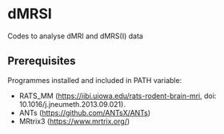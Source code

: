 # dMRSI

Codes to analyse dMRI and dMRS(I) data

## Prerequisites

Programmes installed and included in PATH variable:
* RATS_MM (https://iibi.uiowa.edu/rats-rodent-brain-mri, doi: 10.1016/j.jneumeth.2013.09.021).
* ANTs (https://github.com/ANTsX/ANTs)
* MRtrix3 (https://www.mrtrix.org/)

